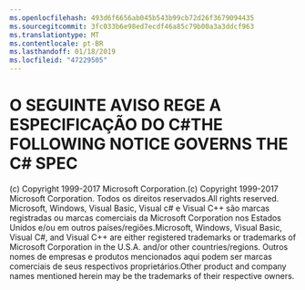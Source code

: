 ```yaml
---
ms.openlocfilehash: 493d6f6656ab045b543b99cb72d26f3679094435
ms.sourcegitcommit: 3fc033b6e98ed7ecdf46a85c79b00a3a3ddcf963
ms.translationtype: MT
ms.contentlocale: pt-BR
ms.lasthandoff: 01/18/2019
ms.locfileid: "47229505"
---
```

<a name="the-following-notice-governs-the-c-spec"></a><span data-ttu-id="d7030-101">O SEGUINTE AVISO REGE A ESPECIFICAÇÃO DO C#</span><span class="sxs-lookup"><span data-stu-id="d7030-101">THE FOLLOWING NOTICE GOVERNS THE C# SPEC</span></span>
=====

<span data-ttu-id="d7030-102">(c) Copyright 1999-2017 Microsoft Corporation.</span><span class="sxs-lookup"><span data-stu-id="d7030-102">(c) Copyright 1999-2017 Microsoft Corporation.</span></span> <span data-ttu-id="d7030-103">Todos os direitos reservados.</span><span class="sxs-lookup"><span data-stu-id="d7030-103">All rights reserved.</span></span>
<span data-ttu-id="d7030-104">Microsoft, Windows, Visual Basic, Visual c# e Visual C++ são marcas registradas ou marcas comerciais da Microsoft Corporation nos Estados Unidos e/ou em outros países/regiões.</span><span class="sxs-lookup"><span data-stu-id="d7030-104">Microsoft, Windows, Visual Basic, Visual C#, and Visual C++ are either registered trademarks or trademarks of Microsoft Corporation in the U.S.A. and/or other countries/regions.</span></span>
<span data-ttu-id="d7030-105">Outros nomes de empresas e produtos mencionados aqui podem ser marcas comerciais de seus respectivos proprietários.</span><span class="sxs-lookup"><span data-stu-id="d7030-105">Other product and company names mentioned herein may be the trademarks of their respective owners.</span></span>
